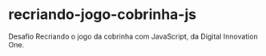 # recriando-jogo-cobrinha-js
Desafio Recriando o jogo da cobrinha com JavaScript, da Digital Innovation One.
